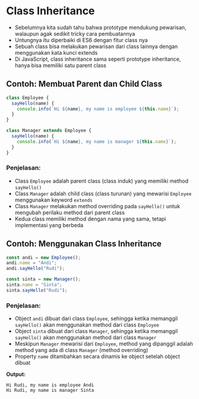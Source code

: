 # Class Inheritance

- Sebelumnya kita sudah tahu bahwa prototype mendukung pewarisan, walaupun agak sedikit tricky cara pembuatannya
- Untungnya itu diperbaiki di ES6 dengan fitur class nya
- Sebuah class bisa melakukan pewarisan dari class lainnya dengan menggunakan kata kunci extends
- Di JavaScript, class inheritance sama seperti prototype inheritance, hanya bisa memiliki satu parent class

## Contoh: Membuat Parent dan Child Class

```javascript
class Employee {
  sayHello(name) {
    console.info(`Hi ${name}, my name is employee ${this.name}`);
  }
}

class Manager extends Employee {
  sayHello(name) {
    console.info(`Hi ${name}, my name is manager ${this.name}`);
  }
}
```

### Penjelasan:
- Class `Employee` adalah parent class (class induk) yang memiliki method `sayHello()`
- Class `Manager` adalah child class (class turunan) yang mewarisi `Employee` menggunakan keyword `extends`
- Class `Manager` melakukan method overriding pada `sayHello()` untuk mengubah perilaku method dari parent class
- Kedua class memiliki method dengan nama yang sama, tetapi implementasi yang berbeda

## Contoh: Menggunakan Class Inheritance

```javascript
const andi = new Employee();
andi.name = "Andi";
andi.sayHello("Rudi");

const sinta = new Manager();
sinta.name = "Sinta";
sinta.sayHello("Rudi");
```

### Penjelasan:
- Object `andi` dibuat dari class `Employee`, sehingga ketika memanggil `sayHello()` akan menggunakan method dari class `Employee`
- Object `sinta` dibuat dari class `Manager`, sehingga ketika memanggil `sayHello()` akan menggunakan method dari class `Manager`
- Meskipun `Manager` mewarisi dari `Employee`, method yang dipanggil adalah method yang ada di class `Manager` (method overriding)
- Property `name` ditambahkan secara dinamis ke object setelah object dibuat

**Output:**
```
Hi Rudi, my name is employee Andi
Hi Rudi, my name is manager Sinta
```
